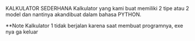 KALKULATOR SEDERHANA
Kalkulator yang kami buat memiliki 2 tipe atau 2 model dan nantinya akandibuat dalam bahasa PYTHON.

\*\*Note Kalkulator 1 tidak berjalan karena saat membuat programnya, exe nya ga keluar


